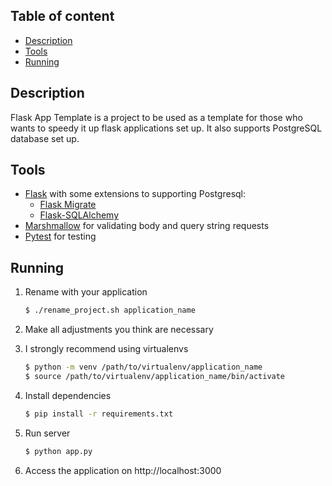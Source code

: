 ## Table of content
- [Description](#description)
- [Tools](#tools)
- [Running](#running)

## Description
Flask App Template is a project to be used as a template for those who wants to speedy it up flask applications set up.
It also supports PostgreSQL database set up.

## Tools

- [Flask](https://flask.palletsprojects.com/) with some extensions to supporting Postgresql:
    - [Flask Migrate](https://flask-migrate.readthedocs.io/)
    - [Flask-SQLAlchemy](https://flask-sqlalchemy.palletsprojects.com)
- [Marshmallow](https://marshmallow.readthedocs.io/) for validating body and query string requests
- [Pytest](https://docs.pytest.org/) for testing

## Running

1. Rename with your application
    ```sh
    $ ./rename_project.sh application_name
    ```

2. Make all adjustments you think are necessary

3. I strongly recommend using virtualenvs
    ```sh
    $ python -m venv /path/to/virtualenv/application_name
    $ source /path/to/virtualenv/application_name/bin/activate
    ```

4. Install dependencies
    ```sh
    $ pip install -r requirements.txt
    ```

5. Run server
    ```sh
    $ python app.py
    ```

6. Access the application on http://localhost:3000
